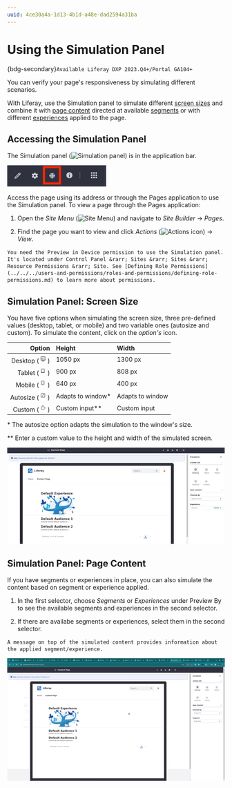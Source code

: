 ```yaml
---
uuid: 4ce30a4a-1d13-4b1d-a48e-dad2594a31ba
---
```

# Using the Simulation Panel

{bdg-secondary}`Available Liferay DXP 2023.Q4+/Portal GA104+`

You can verify your page's responsiveness by simulating different scenarios.

With Liferay, use the Simulation panel to simulate different [screen sizes](#simulation-panel-screen-size) and combine it with [page content](#simulation-panel-page-content) directed at available [segments](../../personalizing-site-experience/segmentation/creating-and-managing-user-segments.md) or with different [experiences](../../personalizing-site-experience/experience-personalization/creating-and-managing-experiences.md) applied to the page.

## Accessing the Simulation Panel

The Simulation panel (![Simulation panel](../../../images/icon-simulation.png)) is in the application bar.

![The Simulation panel is located in the application bar.](./using-the-simulation-panel/images/01.png)

Access the page using its address or through the Pages application to use the Simulation panel. To view a page through the Pages application:

1. Open the *Site Menu* (![Site Menu](../../../images/icon-product-menu.png)) and navigate to *Site Builder* &rarr; *Pages*.

1. Find the page you want to view and click *Actions* (![Actions icon](../../../images/icon-actions.png)) &rarr; *View*.

```{important}
You need the Preview in Device permission to use the Simulation panel. It's located under Control Panel &rarr; Sites &rarr; Sites &rarr; Resource Permissions &rarr; Site. See [Defining Role Permissions](../../../users-and-permissions/roles-and-permissions/defining-role-permissions.md) to learn more about permissions.
```

## Simulation Panel: Screen Size

You have five options when simulating the screen size, three pre-defined values (desktop, tablet, or mobile) and two variable ones (autosize and custom). To simulate the content, click on the *option's* icon.

| Option | Height | Width |
| ---: | :--- | :--- |
| Desktop (![Desktop icon](../../../images/icon-desktop.png)) | 1050 px  | 1300 px |
| Tablet (![Tablet icon](../../../images/icon-tablet.png)) | 900 px  | 808 px |
| Mobile (![Mobile icon](../../../images/icon-mobile.png)) | 640 px  | 400 px |
| Autosize (![Autosize icon](../../../images/icon-autosize.png)) | Adapts to window* | Adapts to window |
| Custom (![Custom icon](../../../images/icon-custom.png)) | Custom input** | Custom input |

\* The autosize option adapts the simulation to the window's size.

** Enter a custom value to the height and width of the simulated screen.

![Simulating a desktop using the default experience.](./using-the-simulation-panel/images/02.png)

## Simulation Panel: Page Content

If you have segments or experiences in place, you can also simulate the content based on segment or experience applied.

<!-- Context: Imagine you are creating an intranet site used by different departments in your company.

You want to show different departments, different information. So, you create the Engineers and the QA Engineers segments. Then, you create experiences directed at those segments, customize the page, and show different content to each segment.

With the simulation panel, you can visualize how the experiences and segments look in a simulated screen. - This is probably going to get cut, so I am flagging it already =) Eric M. -->

1. In the first selector, choose *Segments* or *Experiences* under Preview By to see the available segments and experiences in the second selector.

1. If there are availabe segments or experiences, select them in the second selector.

```{note}
A message on top of the simulated content provides information about the applied segment/experience.
```

![Selecting different experiences using the Page Content selectors.](./using-the-simulation-panel/images/03.gif)